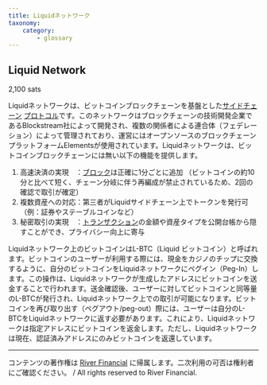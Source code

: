 ```yaml
---
title: Liquidネットワーク
taxonomy:
    category:
        - glossary
---
```


## Liquid Network
2,100 sats

Liquidネットワークは、ビットコインブロックチェーンを基盤とした[サイドチェーン](https://lostinbitcoin.jp/glossary/sidechain/) [プロトコル](https://lostinbitcoin.jp/glossary/protocol/)です。このネットワークはブロックチェーンの技術開発企業であるBlockstream社によって開発され、複数の関係者による連合体（フェデレーション）によって管理されており、運営にはオープンソースのブロックチェーンプラットフォームElementsが使用されています。Liquidネットワークは、ビットコインブロックチェーンには無い以下の機能を提供します。

1. 高速決済の実現　：[ブロック](https://lostinbitcoin.jp/glossary/block/)は正確に1分ごとに追加
                  （ビットコインの約10分と比べて短く、チェーン分岐に伴う再編成が禁止されているため、2回の確認で取引が確定）     
2. 複数資産への対応：第三者がLiquidサイドチェーン上でトークンを発行可（例：証券やステーブルコインなど）
3. 秘密取引の実現　：[トランザクション](https://lostinbitcoin.jp/glossary/transaction/)の金額や資産タイプを公開台帳から隠すことができ、プライバシー向上に寄与

Liquidネットワーク上のビットコインはL-BTC（Liquid ビットコイン）と呼ばれます。ビットコインのユーザーが利用する際には、現金をカジノのチップに交換するように、自分のビットコインをLiquidネットワークにペグイン（Peg-In）します。この操作は、Liquidネットワークが生成したアドレスにビットコインを送金することで行われます。送金確認後、ユーザーに対してビットコインと同等量のL-BTCが発行され、Liquidネットワーク上での取引が可能になります。ビットコインを再び取り出す（ペグアウト/peg-out）際には、ユーザーは自分のL-BTCをLiquidネットワークに返す必要があります。これにより、Liquidネットワークは指定アドレスにビットコインを返金します。ただし、Liquidネットワークは現在、認証済みアドレスにのみビットコインを返還しています。

---
コンテンツの著作権は [River Financial](https://river.com/) に帰属します。二次利用の可否は権利者にご確認ください。 / All rights reserved to River Financial.
